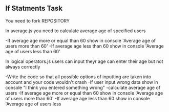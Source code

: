 ## If Statments Task

You need to fork REPOSITORY

In average.js you need to calculate average age of specified users

-If average age more or equal than 60 show in console 'Average age of users more than 60'
-If average age less than 60 show in console 'Average age of users less than 60'

In logical operators.js users can input theyr age can enter their age but not always correctly

-Write the code so that all possible options of inputting are taken into account and your code wouldn't crash
-If user input wrong data show in console "I think you entered something wrong"
-calculate average age of users
-If average age more or equal than 60 show in console 'Average age of users more than 60'
-If average age less than 60 show in console 'Average age of users less

